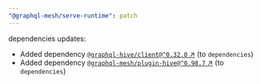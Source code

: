 ```yaml
---
"@graphql-mesh/serve-runtime": patch
---
```

dependencies updates:
  - Added dependency [`@graphql-hive/client@^0.32.0` ↗︎](https://www.npmjs.com/package/@graphql-hive/client/v/0.32.0) (to `dependencies`)
  - Added dependency [`@graphql-mesh/plugin-hive@^0.98.7` ↗︎](https://www.npmjs.com/package/@graphql-mesh/plugin-hive/v/0.98.7) (to `dependencies`)
